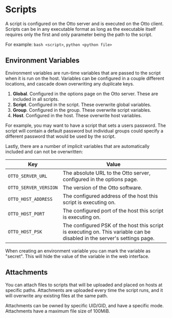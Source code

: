 # Scripts

A script is configured on the Otto server and is executed on the Otto client. Scripts can be in any executable format as long as the executable itself requires only the first and only parameter being the path to the script.

For example: `bash <script>`, `python <python file>`

## Environment Variables

Environment variables are run-time variables that are passed to the script when it is run on the host. Variables can be configured in a couple different locations, and cascade down overwriting any duplicate keys.

1. **Global**. Configured in the options page on the Otto server. These are included in all scripts.
2. **Script**. Configured in the script. These overwrite global variables.
3. **Group**. Configured in the group. These overwrite script variables.
4. **Host**. Configured in the host. These overwrite host variables.

For example, you may want to have a script that sets a users password. The script will contain a default password but individual groups could specify a different password that would be used by the script.

Lastly, there are a number of implicit variables that are automatically included and can not be overwritten:

|Key|Value|
|-|-|
|`OTTO_SERVER_URL`|The absolute URL to the Otto server, configured in the options page.|
|`OTTO_SERVER_VERSION`|The version of the Otto software.|
|`OTTO_HOST_ADDRESS`|The configured address of the host this script is executing on.|
|`OTTO_HOST_PORT`|The configured port of the host this script is executing on.|
|`OTTO_HOST_PSK`|The configured PSK of the host this script is executing on. This variable can be disabled in the server's settings page.|

When creating an environment variable you can mark the variable as "secret". This will hide the value of the variable in the web interface.

## Attachments

You can attach files to scripts that will be uploaded and placed on hosts at specific paths. Attachments are uploaded
every time the script runs, and it will overwrite any existing files at the same path.

Attachments can be owned by specific UID/GID, and have a specific mode. Attachments have a maximum file size of 100MiB.
